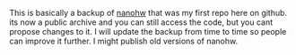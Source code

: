 This is basically a backup of [nanohw](https://github.com/veddevv/nanohw) that was my first repo here on github. its now a public archive and you can still access the code, but you cant propose changes to it. I will update the backup from time to time so people can improve it further.
I might publish old versions of nanohw.
